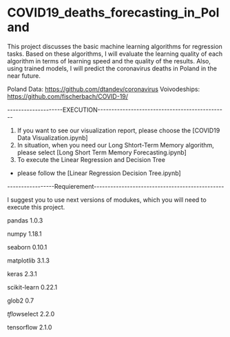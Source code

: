 # COVID19_deaths_forecasting_in_Poland
This project discusses the basic machine learning algorithms for regression tasks. Based on these algorithms, I will evaluate the learning quality of each algorithm in terms of learning speed and the quality of the results. Also, using trained models, I will predict the coronavirus deaths in Poland in the near future.

Poland Data: https://github.com/dtandev/coronavirus
Voivodeships: https://github.com/fischerbach/COVID-19/


--------------------EXECUTION-----------------------------------------------

1. If you want to see our visualization report, please choose the
[COVID19 Data Visualization.ipynb] 
2. In situation, when you need our Long Shtort-Term Memory algorithm, 
please select [Long Short Term Memory
Forecasting.ipynb] 
3. To execute the Linear Regression and Decision Tree
- please follow the [Linear Regression Decision Tree.ipynb]


-----------------Requierement-----------------------------------------------

I suggest you to use next versions of modukes, which you will need to
execute this project.

pandas 		1.0.3 

numpy 		1.18.1 

seaborn 	0.10.1 

matplotlib 	3.1.3 

keras 		2.3.1

scikit-learn 	0.22.1 

glob2 		0.7 

*tflow*select 	2.2.0 

tensorflow 	2.1.0


